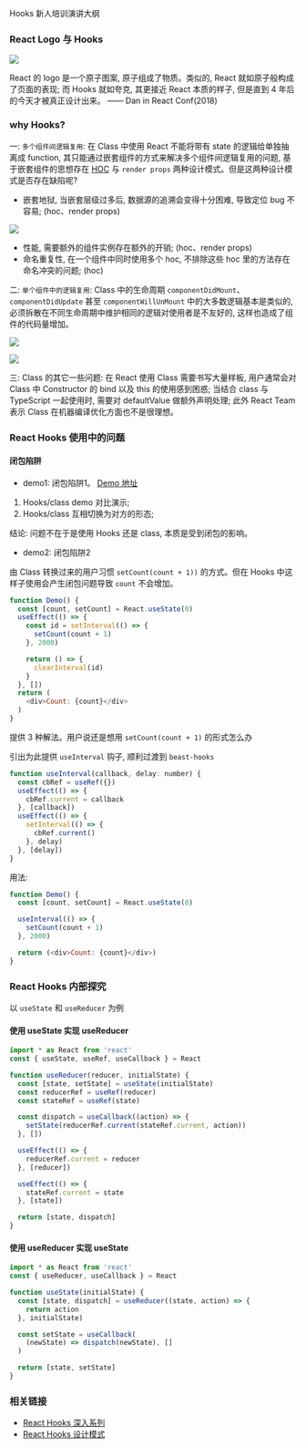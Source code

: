 Hooks 新人培训演讲大纲

### React Logo 与 Hooks

![](http://with.muyunyun.cn/ddbdcec2fc39ba350fc74647f4fad6f5.jpg-300)

React 的 logo 是一个原子图案, 原子组成了物质。类似的, React 就如原子般构成了页面的表现; 而 Hooks 就如夸克, 其更接近 React 本质的样子, 但是直到 4 年后的今天才被真正设计出来。 —— Dan in React Conf(2018)

### why Hooks?

一: `多个组件间逻辑复用`: 在 Class 中使用 React 不能将带有 state 的逻辑给单独抽离成 function, 其只能通过嵌套组件的方式来解决多个组件间逻辑复用的问题, 基于嵌套组件的思想存在 [HOC](https://github.com/MuYunyun/blog/blob/master/React/从0到1实现React/8.HOC探索.md) 与 `render props` 两种设计模式。但是这两种设计模式是否存在缺陷呢?

* 嵌套地狱, 当嵌套层级过多后, 数据源的追溯会变得十分困难, 导致定位 bug 不容易; (hoc、render props)

![](http://with.muyunyun.cn/b9147e8bd39e7badccc3190fb473755f.jpg)

* 性能, 需要额外的组件实例存在额外的开销; (hoc、render props)
* 命名重复性, 在一个组件中同时使用多个 hoc, 不排除这些 hoc 里的方法存在命名冲突的问题; (hoc)

二: `单个组件中的逻辑复用`: Class 中的生命周期 `componentDidMount`、`componentDidUpdate` 甚至 `componentWillUnMount` 中的大多数逻辑基本是类似的, 必须拆散在不同生命周期中维护相同的逻辑对使用者是不友好的, 这样也造成了组件的代码量增加。

![](http://with.muyunyun.cn/0c94989b2eced65c368ff2389464fd0a.jpg-400)

![](http://with.muyunyun.cn/d21d7974dbec9a49603e2211b354496c.jpg-400)

三: Class 的其它一些问题: 在 React 使用 Class 需要书写大量样板, 用户通常会对 Class 中 Constructor 的 bind 以及 this 的使用感到困惑; 当结合 class 与 TypeScript 一起使用时, 需要对 defaultValue 做额外声明处理; 此外 React Team 表示 Class 在机器编译优化方面也不是很理想。

### React Hooks 使用中的问题

#### 闭包陷阱

* demo1: 闭包陷阱1。 [Demo 地址](https://codesandbox.io/s/22y21468r)

1. Hooks/class demo 对比演示;
2. Hooks/class 互相切换为对方的形态;

结论: 问题不在于是使用 Hooks 还是 class, 本质是受到闭包的影响。

* demo2: 闭包陷阱2

由 Class 转换过来的用户习惯 `setCount(count + 1))` 的方式。但在 Hooks 中这样子使用会产生闭包问题导致 `count` 不会增加。

```js
function Demo() {
  const [count, setCount] = React.useState(0)
  useEffect(() => {
    const id = setInterval(() => {
      setCount(count + 1)
    }, 2000)

    return () => {
      clearInterval(id)
    }
  }, [])
  return (
    <div>Count: {count}</div>
  )
}
```

提供 3 种解法。用户说还是想用 `setCount(count + 1)` 的形式怎么办

引出为此提供 `useInterval` 钩子, 顺利过渡到 `beast-hooks`

```js
function useInterval(callback, delay: number) {
  const cbRef = useRef({})
  useEffect(() => {
    cbRef.current = callback
  }, [callback])
  useEffect(() => {
    setInterval(() => {
      cbRef.current()
    }, delay)
  }, [delay])
}
```

用法:

```js
function Demo() {
  const [count, setCount] = React.useState(0)

  useInterval(() => {
    setCount(count + 1)
  }, 2000)

  return (<div>Count: {count}</div>)
}
```

### React Hooks 内部探究

以 `useState` 和 `useReducer` 为例

#### 使用 useState 实现 useReducer

```js
import * as React from 'react'
const { useState, useRef, useCallback } = React

function useReducer(reducer, initialState) {
  const [state, setState] = useState(initialState)
  const reducerRef = useRef(reducer)
  const stateRef = useRef(state)

  const dispatch = useCallback((action) => {
    setState(reducerRef.current(stateRef.current, action))
  }, [])

  useEffect(() => {
    reducerRef.current = reducer
  }, [reducer])

  useEffect(() => {
    stateRef.current = state
  }, [state])

  return [state, dispatch]
}
```

#### 使用 useReducer 实现 useState

```js
import * as React from 'react'
const { useReducer, useCallback } = React

function useState(initialState) {
  const [state, dispatch] = useReducer((state, action) => {
    return action
  }, initialState)

  const setState = useCallback(
    (newState) => dispatch(newState), []
  )

  return [state, setState]
}
```

### 相关链接

* [React Hooks 深入系列](https://github.com/MuYunyun/blog/blob/master/React/React_Hooks深入系列.md)
* [React Hooks 设计模式](https://github.com/MuYunyun/blog/blob/master/React/React_Hooks设计模式.md)